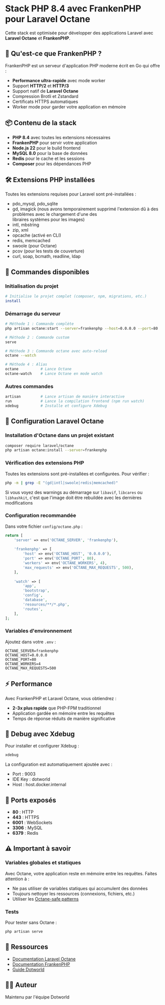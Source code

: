 # Stack PHP 8.4 avec FrankenPHP pour Laravel Octane

Cette stack est optimisée pour développer des applications Laravel avec **Laravel Octane** et **FrankenPHP**.

## 🚀 Qu'est-ce que FrankenPHP ?

FrankenPHP est un serveur d'application PHP moderne écrit en Go qui offre :
- **Performance ultra-rapide** avec mode worker
- Support **HTTP/2** et **HTTP/3**
- Support natif de **Laravel Octane**
- Compression Brotli et Zstandard
- Certificats HTTPS automatiques
- Worker mode pour garder votre application en mémoire

## 📦 Contenu de la stack

- **PHP 8.4** avec toutes les extensions nécessaires
- **FrankenPHP** pour servir votre application
- **Node.js 22** pour le build frontend
- **MySQL 8.0** pour la base de données
- **Redis** pour le cache et les sessions
- **Composer** pour les dépendances PHP

## 🛠️ Extensions PHP installées

Toutes les extensions requises pour Laravel sont pré-installées :
- pdo_mysql, pdo_sqlite
- gd, imagick (nous avons temporairement supprimé l'extension dû à des problèmes avec le chargement d'une des  
 libraires systèmes pour les images)
- intl, mbstring
- zip, xml
- opcache (activé en CLI)
- redis, memcached
- swoole (pour Octane)
- pcov (pour les tests de couverture)
- curl, soap, bcmath, readline, ldap

## 🎯 Commandes disponibles

### Initialisation du projet
```bash
# Initialise le projet complet (composer, npm, migrations, etc.)
install
```

### Démarrage du serveur

```bash
# Méthode 1 : Commande complète
php artisan octane:start --server=frankenphp --host=0.0.0.0 --port=80

# Méthode 2 : Commande custom
serve

# Méthode 3 : Commande octane avec auto-reload
octane --watch

# Méthode 4 : Alias
octane          # Lance Octane
octane-watch    # Lance Octane en mode watch
```

### Autres commandes
```bash
artisan         # Lance artisan de manière interactive
run             # Lance la compilation frontend (npm run watch)
xdebug          # Installe et configure Xdebug
```

## 📝 Configuration Laravel Octane

### Installation d'Octane dans un projet existant

```bash
composer require laravel/octane
php artisan octane:install --server=frankenphp
```

### Vérification des extensions PHP

Toutes les extensions sont pré-installées et configurées. Pour vérifier :

```bash
php -m | grep -E "(gd|intl|swoole|redis|memcached)"
```

Si vous voyez des warnings au démarrage sur `libavif`, `libcares` ou `libhashkit`, c'est que l'image doit être rebuildée avec les dernières modifications

### Configuration recommandée

Dans votre fichier `config/octane.php` :

```php
return [
    'server' => env('OCTANE_SERVER', 'frankenphp'),
    
    'frankenphp' => [
        'host' => env('OCTANE_HOST', '0.0.0.0'),
        'port' => env('OCTANE_PORT', 80),
        'workers' => env('OCTANE_WORKERS', 4),
        'max_requests' => env('OCTANE_MAX_REQUESTS', 500),
    ],
    
    'watch' => [
        'app',
        'bootstrap',
        'config',
        'database',
        'resources/**/*.php',
        'routes',
    ],
];
```

### Variables d'environnement

Ajoutez dans votre `.env` :

```env
OCTANE_SERVER=frankenphp
OCTANE_HOST=0.0.0.0
OCTANE_PORT=80
OCTANE_WORKERS=4
OCTANE_MAX_REQUESTS=500
```

## ⚡ Performance

Avec FrankenPHP et Laravel Octane, vous obtiendrez :
- **2-3x plus rapide** que PHP-FPM traditionnel
- Application gardée en mémoire entre les requêtes
- Temps de réponse réduits de manière significative

## 🐛 Debug avec Xdebug

Pour installer et configurer Xdebug :

```bash
xdebug
```

La configuration est automatiquement ajoutée avec :
- Port : 9003
- IDE Key : dotworld
- Host : host.docker.internal

## 📌 Ports exposés

- **80** : HTTP
- **443** : HTTPS
- **6001** : WebSockets
- **3306** : MySQL
- **6379** : Redis

## ⚠️ Important à savoir

### Variables globales et statiques

Avec Octane, votre application reste en mémoire entre les requêtes. Faites attention à :
- Ne pas utiliser de variables statiques qui accumulent des données
- Toujours nettoyer les ressources (connexions, fichiers, etc.)
- Utiliser les [Octane-safe patterns](https://laravel.com/docs/octane#managing-memory-leaks)

### Tests

Pour tester sans Octane :
```bash
php artisan serve
```

## 🔗 Ressources

- [Documentation Laravel Octane](https://laravel.com/docs/octane)
- [Documentation FrankenPHP](https://frankenphp.dev/)
- [Guide Dotworld](https://tinyurl.com/guide-dev)

## 👨‍💻 Auteur

Maintenu par l'équipe Dotworld

